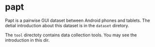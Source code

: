 # papt


Papt is a pairwise GUI dataset between Android phones and tablets. The detial introduction about this dataset is in the `dataset` diretory. 


The `tool` directoty contains data collection tools. You may see the introduction in this dir.

